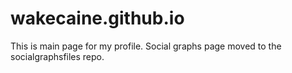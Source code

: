 # wakecaine.github.io
This is main page for my profile. Social graphs page moved to the socialgraphsfiles repo.
